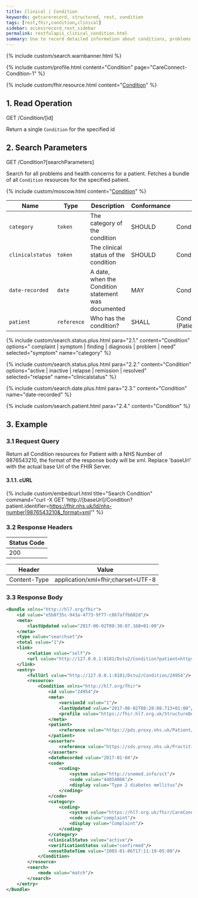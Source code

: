 ```yaml
---
title: Clinical | Condition
keywords: getcarerecord, structured, rest, condition
tags: [rest,fhir,condition,clinical]
sidebar: accessrecord_rest_sidebar
permalink: restfulapis_clinical_condition.html
summary: Use to record detailed information about conditions, problems or diagnoses recognized by a clinician. There are many uses e.g. recording a diagnosis during an encounter; populating a problem list or a summary statement, such as a discharge summary.
---
```

{% include custom/search.warnbanner.html %}

{% include custom/profile.html content="Condition" page="CareConnect-Condition-1" %}

{% include custom/fhir.resource.html content="[Condition](https://www.hl7.org/fhir/DSTU2/condition.html#search)" %}


## 1. Read Operation ##

<div markdown="span" class="alert alert-success" role="alert">
GET /Condition/[id]</div>

Return a single `Condition` for the specified id

## 2. Search Parameters ##

<div markdown="span" class="alert alert-success" role="alert">
GET /Condition?[searchParameters]</div>

Search for all problems and health concerns for a patient. Fetches a bundle of all `Condition` resources for the specified patient.

{% include custom/moscow.html content="[Condition](https://www.hl7.org/fhir/DSTU2/condition.html#search)" %}

| Name | Type | Description | Conformance  | Path |
|------|------|-------------|-------|------|
| `category` | `token` | The category of the condition | SHOULD| Condition.category |
| `clinicalstatus` | `token` | The clinical status of the condition | SHOULD | 	Condition.clinicalStatus |
| `date-recorded` | `date` | A date, when the Condition statement was documented | MAY  | Condition.dateRecorded |
| `patient` | `reference` | Who has the condition? | SHALL | Condition.patient<br>(Patient) |

{% include custom/search.status.plus.html para="2.1." content="Condition" options="
complaint | symptom | finding | diagnosis | problem | need" selected="symptom" name="category" %}

{% include custom/search.status.plus.html para="2.2." content="Condition" options="active | inactive | relapse | remission | resolved" selected="relapse" name="clinicalstatus" %}

{% include custom/search.date.plus.html para="2.3." content="Condition" name="date-recorded" %}

{% include custom/search.patient.html para="2.4." content="Condition" %}

## 3. Example ##

### 3.1 Request Query ###

Return all Condition resources for Patient with a NHS Number of 9876543210, the format of the response body will be xml. Replace 'baseUrl' with the actual base Url of the FHIR Server.

#### 3.1.1. cURL ####

{% include custom/embedcurl.html title="Search Condition" command="curl -X GET  'http://[baseUrl]/Condition?patient.identifier=https://fhir.nhs.uk/Id/nhs-number|9876543210&_format=xml'" %}

### 3.2 Response Headers ###

| Status Code |
|----------------|
|200 |

| Header | Value |
|-----------------|---------|
| Content-Type  | application/xml+fhir;charset=UTF-8 |

### 3.3 Response Body ###

```xml
<Bundle xmlns="http://hl7.org/fhir">
    <id value="e5b8f35c-943a-4773-9f77-c867affb602d"/>
    <meta>
        <lastUpdated value="2017-06-02T08:30:07.168+01:00"/>
    </meta>
    <type value="searchset"/>
    <total value="1"/>
    <link>
        <relation value="self"/>
        <url value="http://127.0.0.1:8181/Dstu2/Condition?patient=https%3A%2F%2Fpds.proxy.nhs.uk%2FPatient%2F9876543210"/>
    </link>
    <entry>
        <fullUrl value="http://127.0.0.1:8181/Dstu2/Condition/24954"/>
        <resource>
            <Condition xmlns="http://hl7.org/fhir">
                <id value="24954"/>
                <meta>
                    <versionId value="1"/>
                    <lastUpdated value="2017-06-02T08:28:08.713+01:00"/>
                    <profile value="https://fhir.hl7.org.uk/StructureDefinition/CareConnect-Condition-1"/>
                </meta>
                <patient>
                    <reference value="https://pds.proxy.nhs.uk/Patient/9876543210"/>
                </patient>
                <asserter>
                    <reference value="https://sds.proxy.nhs.uk/Practitioner/C5206458"/>
                </asserter>
                <dateRecorded value="2017-01-04"/>
                <code>
                    <coding>
                        <system value="http://snomed.info/sct"/>
                        <code value="44054006"/>
                        <display value="Type 2 diabetes mellitus"/>
                    </coding>
                </code>
                <category>
                    <coding>
                        <system value="https://hl7.org.uk/fhir/CareConnect-ConditionCategory-1"/>
                        <code value="complaint"/>
                        <display value="Complaint"/>
                    </coding>
                </category>
                <clinicalStatus value="active"/>
                <verificationStatus value="confirmed"/>
                <onsetDateTime value="2003-01-06T17:11:19-05:00"/>
            </Condition>
        </resource>
        <search>
            <mode value="match"/>
        </search>
    </entry>
</Bundle>
```
